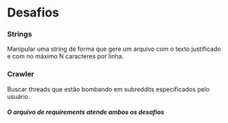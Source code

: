 # Desafios

### Strings

Manipular uma string de forma que gere um arquivo com o texto justificado e com no máximo N caracteres por linha.

### Crawler

Buscar threads que estão bombando em subreddits especificados pelo usuário.


##### O arquivo de requirements atende ambos os desafios
